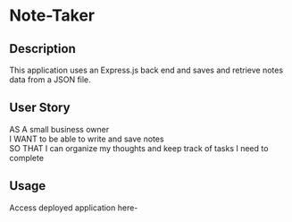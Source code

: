 # Note-Taker

## Description

 This application uses an Express.js back end and saves and retrieve notes data from a JSON file.

## User Story

AS A small business owner <br>
I WANT to be able to write and save notes <br>
SO THAT I can organize my thoughts and keep track of tasks I need to complete






## Usage 


Access deployed application here- 